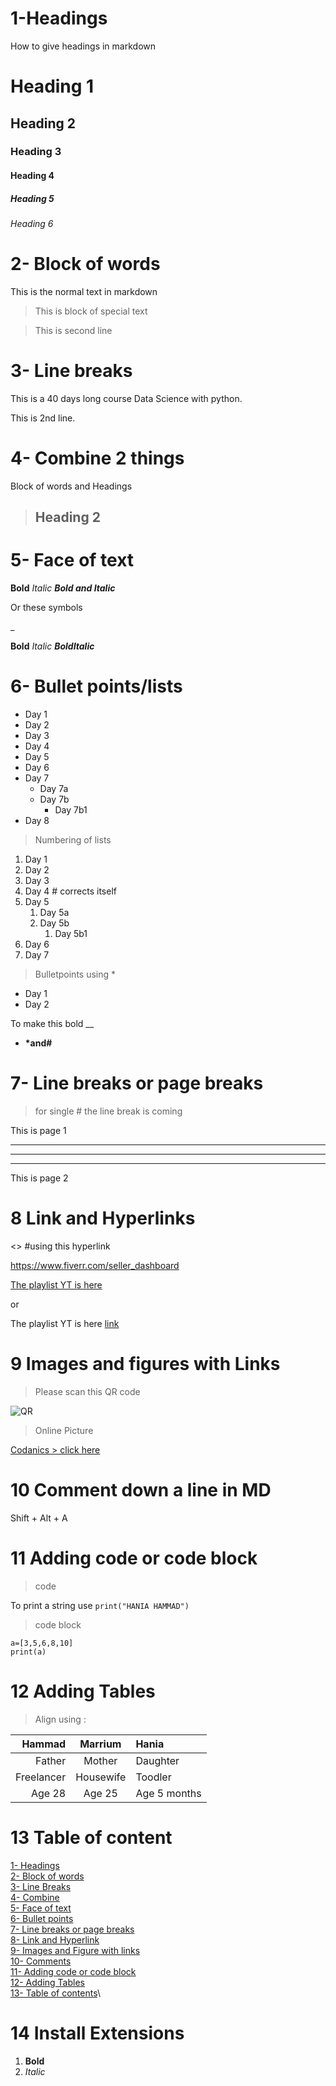 # 1-Headings
How to give headings in markdown
# Heading 1
## Heading 2
### Heading 3
#### Heading 4
##### Heading 5
###### Heading 6

# 2- Block of words

This is the normal text in markdown

> This is block of special text

> This is second line

# 3- Line breaks

This is a 40 days long course Data Science with python.

This is 2nd line.

# 4- Combine 2 things

Block of words and Headings

> ## Heading 2

# 5- Face of text

**Bold**
*Italic*
***Bold and Italic***

Or these symbols

_

__Bold__
_Italic_
___BoldItalic___

# 6- Bullet points/lists

- Day 1
- Day 2
- Day 3
- Day 4
- Day 5
- Day 6
- Day 7
    - Day 7a
    - Day 7b
        - Day 7b1
- Day 8

> Numbering of lists
1. Day 1
2. Day 2
3. Day 3
1. Day 4 # corrects itself
1. Day 5
    1. Day 5a
    1. Day 5b
        1. Day 5b1
1. Day 6
1. Day 7

> Bulletpoints using *

* Day 1
* Day 2

To make this bold __
* __*and#__

# 7- Line breaks or page breaks

> for single # the line break is coming

This is page 1

---
___
***

This is page 2

# 8 Link and Hyperlinks
<> #using this hyperlink

<https://www.fiverr.com/seller_dashboard>


[The playlist YT is here](https://www.fiverr.com/seller_dashboard)

or

The playlist YT is here
[link](https://www.fiverr.com/seller_dashboard)

# 9 Images and figures with Links

> Please scan this QR code

![QR](Asset1.png)

> Online Picture

[Codanics > click here](https://www.google.com/search?q=codanics&sxsrf=APq-WBvpxPRBAqbH7BGb6HIm6m8aV8Bv1A:1648715930052&source=lnms&tbm=isch&sa=X&ved=2ahUKEwj-neK6-e_2AhWOxoUKHaxGD1MQ_AUoAXoECAEQAw&biw=1920&bih=961&dpr=1#imgrc=GRjVtCcWAILqOM)


# 10 Comment down a line in MD
Shift + Alt + A
<!-- Ye line comment out ho gai hy -->

# 11 Adding code or code block

> code

To print a string use `print("HANIA HAMMAD")`

> code block

```
a=[3,5,6,8,10]
print(a)

```


# 12 Adding Tables

> Align using :

| Hammad | Marrium | Hania |
| ------: | :-------: | :----- |
| Father | Mother | Daughter |
| Freelancer | Housewife | Toodler |
| Age 28 | Age 25 | Age 5 months|

# 13 Table of content

[1- Headings](#1-headings)\
[2- Block of words](#2--block-of-words)\
[3- Line Breaks](#3--line-breaks)\
[4- Combine](#4--combine-2-things)\
[5- Face of text](#5--face-of-text)\
[6- Bullet points](#6--bullet-pointslists)\
[7- Line breaks or page breaks](#7--line-breaks-or-page-breaks)\
[8- Link and Hyperlink](#8-link-and-hyperlinks)\
[9- Images and Figure with links](#9-images-and-figures-with-links)\
[10- Comments](#10-comment-down-a-line-in-md)\
[11- Adding code or code block](#11-adding-code-or-code-block)\
[12- Adding Tables](#12-adding-tables)\
[13- Table of contents](#13-table-of-content)\

# 14 Install Extensions

1. **Bold**
2. _Italic_















